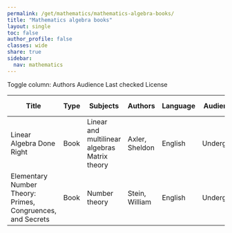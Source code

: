 ```yaml
---
permalink: /get/mathematics/mathematics-algebra-books/
title: "Mathematics algebra books"
layout: single
toc: false
author_profile: false
classes: wide
share: true
sidebar:
  nav: mathematics
---
```


<div class="table_cols_toggles">
Toggle column: <a class="toggle-vis btn btn--danger" data-column="3">Authors</a> <a class="toggle-vis btn btn--danger" data-column="5">Audience</a> <a class="toggle-vis btn btn--danger" data-column="8">Last checked</a> <a class="toggle-vis btn btn--danger" data-column="9">License</a>
</div>
<table class="display" style="width:100%">
<thead>
<tr>
    <th>Title</th>
    <th>Type</th>
    <th>Subjects</th>
    <th>Authors</th>
    <th>Language</th>
    <th>Audience</th>
    <th>Reviews</th>
    <th>URLs</th>
    <th>Last checked</th>
    <th>License</th>
</tr>
</thead>
<tbody>
<tr>
    <td>Linear Algebra Done Right</td>
    <td>Book</td>
    <td>Linear and multilinear algebras<br>Matrix theory</td>
    <td>Axler, Sheldon</td>
    <td>English</td>
    <td>Undergrad</td>
    <td><a href="https://cfknow.github.io/review/Linear-Algebra-Done-Right/" target="_blank">2023-11</a></td>
    <td><a href="https://link.springer.com/content/pdf/10.1007/978-3-031-41026-0.pdf" target="_blank">PDF</a><br><a href="https://linear.axler.net/" target="_blank">Site</a><br><a href="https://link.springer.com/book/10.1007/978-3-031-41026-0" target="_blank">Site</a></td>
    <td>2023-11-06</td>
    <td>CC BY-NC 4.0 DEED</td>
</tr>
<tr>
    <td>Elementary Number Theory: Primes, Congruences, and Secrets</td>
    <td>Book</td>
    <td>Number theory</td>
    <td>Stein, William</td>
    <td>English</td>
    <td>Undergrad</td>
    <td></td>
    <td><a href="https://wstein.org/ent/ent.pdf" target="_blank">PDF</a><br><a href="https://github.com/williamstein/ent" target="_blank">Res</a><br><a href="https://wstein.org/ent/" target="_blank">Site</a></td>
    <td>2023-11-11</td>
    <td></td>
</tr>
<tfoot>
<tr>
    <td></td>
    <td></td>
    <td></td>
    <td></td>
    <td></td>
    <td></td>
    <td></td>
    <td></td>
    <td></td>
    <td></td>
</tr>
</tfoot>
